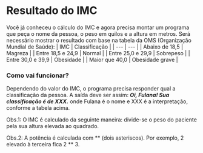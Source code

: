 # Resultado do IMC

Você já conheceu o cálculo do IMC e agora precisa montar um programa que peça o nome da pessoa, o peso em quilos e a altura em metros.
Será necessário mostrar o resultado com base na tabela da OMS (Organização Mundial de Saúde):
| IMC | Classificação |
| --- | --- |
| Abaixo de 18,5 | Magreza |
| Entre 18,5 e 24,9 | Normal |
| Entre 25,0 e 29,9 | Sobrepeso |
| Entre 30,0 e 39,9 | Obesidade |
| Maior que 40,0 | Obesidade grave |

### Como vai funcionar?
Dependendo do valor do IMC, o programa precisa responder qual a classificação da pessoa. A saída deve ser assim:
***Oi, Fulana! Sua classificação é de XXX.***
onde Fulana é o nome e XXX é a interpretação, conforme a tabela acima.

Obs.1: O IMC é calculado da seguinte maneira: divide-se o peso do paciente pela sua altura elevada ao quadrado.

Obs.2: A potência é calculada com ** (dois asteriscos). Por exemplo, 2 elevado à terceira fica 2 ** 3.